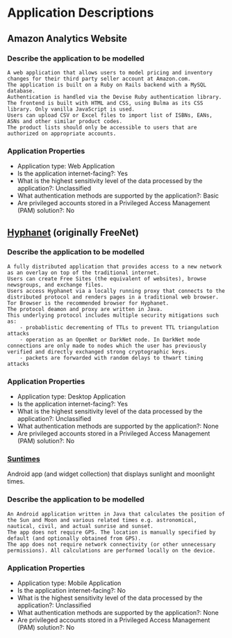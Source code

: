 # Application Descriptions

## Amazon Analytics Website

### Describe the application to be modelled

    A web application that allows users to model pricing and inventory changes for their third party seller account at Amazon.com.
    The application is built on a Ruby on Rails backend with a MySQL database.
    Authentication is handled via the Devise Ruby authentication library.
    The frontend is built with HTML and CSS, using Bulma as its CSS library. Only vanilla JavaScript is used.
    Users can upload CSV or Excel files to import list of ISBNs, EANs, ASNs and other similar product codes.
    The product lists should only be accessible to users that are authorized on appropriate accounts.

### Application Properties

- Application type: Web Application
- Is the application internet-facing?: Yes
- What is the highest sensitivity level of the data processed by the application?: Unclassified
- What authentication methods are supported by the application?: Basic
- Are privileged accounts stored in a Privileged Access Management (PAM) solution?: No

## [Hyphanet](https://www.hyphanet.org/) (originally FreeNet)

### Describe the application to be modelled

    A fully distributed application that provides access to a new network as an overlay on top of the traditional internet.
    Users can create Free Sites (the equivalent of websites), browse newsgroups, and exchange files.
    Users access Hyphanet via a locally running proxy that connects to the distributed protocol and renders pages in a traditional web browser. Tor Browser is the recommended browser for Hyphanet.
    The protocol deamon and proxy are written in Java.
    This underlying protocol includes multiple security mitigations such as:
        - probablistic decrementing of TTLs to prevent TTL triangulation attacks
        - operation as an OpenNet or DarkNet node. In DarkNet mode connections are only made to nodes which the user has previously verified and directly exchanged strong cryptographic keys.
        - packets are forwarded with random delays to thwart timing attacks

### Application Properties

- Application type: Desktop Application
- Is the application internet-facing?: Yes
- What is the highest sensitivity level of the data processed by the application?: Unclassified
- What authentication methods are supported by the application?: None
- Are privileged accounts stored in a Privileged Access Management (PAM) solution?: No

### [Suntimes](https://github.com/forrestguice/SuntimesWidget)

Android app (and widget collection) that displays sunlight and moonlight times.

### Describe the application to be modelled

    An Android application written in Java that calculates the position of the Sun and Moon and various related times e.g. astronomical, nautical, civil, and actual sunrise and sunset.
    The app does not require GPS. The location is manually specified by default (and optionally obtained from GPS).
    The app does not require network connectivity (or other unnecessary permissions). All calculations are performed locally on the device.

### Application Properties

- Application type: Mobile Application
- Is the application internet-facing?: No
- What is the highest sensitivity level of the data processed by the application?: Unclassified
- What authentication methods are supported by the application?: None
- Are privileged accounts stored in a Privileged Access Management (PAM) solution?: No
